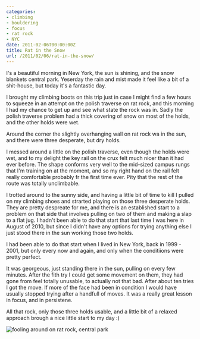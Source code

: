 ```yaml
---
categories:
- climbing
- bouldering
- focus
- rat rock
- NYC
date: 2011-02-06T00:00:00Z
title: Rat in the Snow
url: /2011/02/06/rat-in-the-snow/
---
```


I's a beautiful morning in New York, the sun is shining, and the snow blankets central park. Yeserday the rain and mist made it feel like a bit of a shit-house, but today it's a fantastic day.

I brought my climbing boots on this trip just in case I might find a few hours to squeeze in an attempt on the polish traverse on rat rock, and this morning I had my chance to get up and see what state the rock was in. Sadly the polish traverse problem had a thick covering of snow on most of the holds, and the other holds were wet. 

Around the corner the slightly overhanging wall on rat rock wa in the sun, and there were three desperate, but dry holds.

I messed around a little on the polish traverse, even though the holds were wet, and to my delight the key rail on the crux felt much nicer than it had ever before. The shape conforms very well to the mid-sized campus rungs that I'm training on at the moment, and so my right hand on the rail felt really comfortable probably fr the first time ever. Pity that the rest of the route was totally unclimbable. 

I trotted around to the sunny side, and having a little bit of time to kill I pulled on my climbing shoes and strarted playing on those three desperate holds. They are pretty despreate for me, and there is an established start to a problem on that side that involves pulling on two of them and making a slap to a flat jug. I hadn't been able to do that start that last time I was here in August of 2010, but since I didn't have any options for trying anything else I just stood there in the sun working those two holds.

I had been able to do that start when I lived in New York, back in 1999 - 2001, but only every now and again, and only when the conditiions were pretty perfect. 

It was georgeous, just standing there in the sun, pulling on every few minutes. After the fith try I could get some movement on them, they had gone from feel totally unusable, to actually not that bad. After about ten tries I got the move. If more of the face had been in condition I would have usually stopped trying after a handfull of moves. It was a really great lesson in focus, and in persistene. 

All that rock, only those three holds usable, and a little bit of a relaxed approach brough a nice little start to my day :) 

![fooling around on rat rock, central park](http://farm9.staticflickr.com/8522/8586850299_bdb83ede18_c.jpg "rat rock, February 2011")  
